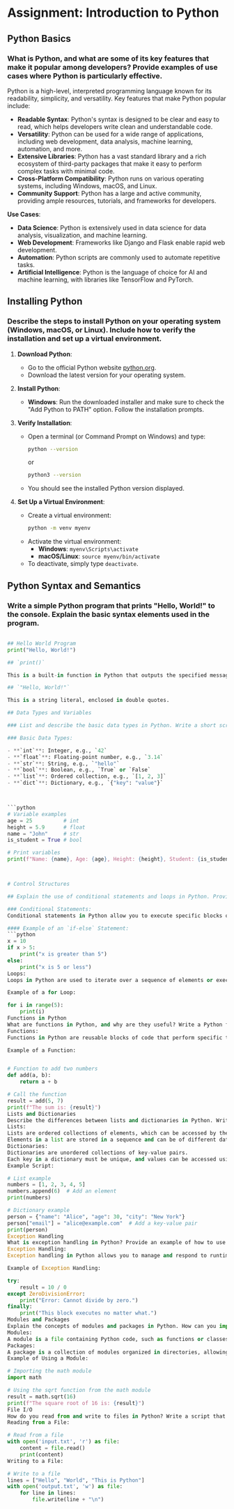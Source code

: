 # Assignment: Introduction to Python

## Python Basics

### What is Python, and what are some of its key features that make it popular among developers? Provide examples of use cases where Python is particularly effective.

Python is a high-level, interpreted programming language known for its readability, simplicity, and versatility. Key features that make Python popular include:

- **Readable Syntax**: Python's syntax is designed to be clear and easy to read, which helps developers write clean and understandable code.
- **Versatility**: Python can be used for a wide range of applications, including web development, data analysis, machine learning, automation, and more.
- **Extensive Libraries**: Python has a vast standard library and a rich ecosystem of third-party packages that make it easy to perform complex tasks with minimal code.
- **Cross-Platform Compatibility**: Python runs on various operating systems, including Windows, macOS, and Linux.
- **Community Support**: Python has a large and active community, providing ample resources, tutorials, and frameworks for developers.

**Use Cases**:
- **Data Science**: Python is extensively used in data science for data analysis, visualization, and machine learning.
- **Web Development**: Frameworks like Django and Flask enable rapid web development.
- **Automation**: Python scripts are commonly used to automate repetitive tasks.
- **Artificial Intelligence**: Python is the language of choice for AI and machine learning, with libraries like TensorFlow and PyTorch.

## Installing Python

### Describe the steps to install Python on your operating system (Windows, macOS, or Linux). Include how to verify the installation and set up a virtual environment.

1. **Download Python**:
   - Go to the official Python website [python.org](https://www.python.org/downloads/).
   - Download the latest version for your operating system.

2. **Install Python**:
   - **Windows**: Run the downloaded installer and make sure to check the "Add Python to PATH" option. Follow the installation prompts.
3. **Verify Installation**:
   - Open a terminal (or Command Prompt on Windows) and type:
     ```bash
     python --version
     ```
     or
     ```bash
     python3 --version
     ```
   - You should see the installed Python version displayed.

4. **Set Up a Virtual Environment**:
   - Create a virtual environment:
     ```bash
     python -m venv myenv
     ```
   - Activate the virtual environment:
     - **Windows**: `myenv\Scripts\activate`
     - **macOS/Linux**: `source myenv/bin/activate`
   - To deactivate, simply type `deactivate`.

## Python Syntax and Semantics

### Write a simple Python program that prints "Hello, World!" to the console. Explain the basic syntax elements used in the program.

```python

## Hello World Program
print("Hello, World!")

## `print()`

This is a built-in function in Python that outputs the specified message to the console.

## `"Hello, World!"`

This is a string literal, enclosed in double quotes.

## Data Types and Variables

### List and describe the basic data types in Python. Write a short script that demonstrates how to create and use variables of different data types.

### Basic Data Types:

- **`int`**: Integer, e.g., `42`
- **`float`**: Floating-point number, e.g., `3.14`
- **`str`**: String, e.g., `"hello"`
- **`bool`**: Boolean, e.g., `True` or `False`
- **`list`**: Ordered collection, e.g., `[1, 2, 3]`
- **`dict`**: Dictionary, e.g., `{"key": "value"}`



```python
# Variable examples
age = 25          # int
height = 5.9      # float
name = "John"     # str
is_student = True # bool

# Print variables
print(f"Name: {name}, Age: {age}, Height: {height}, Student: {is_student}")



# Control Structures

## Explain the use of conditional statements and loops in Python. Provide examples of an if-else statement and a for loop.

### Conditional Statements:
Conditional statements in Python allow you to execute specific blocks of code based on certain conditions. The `if-else` structure is used to evaluate whether a condition is true or false and execute corresponding code blocks.

#### Example of an `if-else` Statement:
```python
x = 10
if x > 5:
    print("x is greater than 5")
else:
    print("x is 5 or less")
Loops:
Loops in Python are used to iterate over a sequence of elements or execute a block of code multiple times. The for loop is commonly used to iterate over a range or a collection.

Example of a for Loop:

for i in range(5):
    print(i)
Functions in Python
What are functions in Python, and why are they useful? Write a Python function that takes two arguments and returns their sum. Include an example of how to call this function.
Functions:
Functions in Python are reusable blocks of code that perform specific tasks. They help in organizing code, reducing redundancy, and improving readability.

Example of a Function:


# Function to add two numbers
def add(a, b):
    return a + b

# Call the function
result = add(5, 7)
print(f"The sum is: {result}")
Lists and Dictionaries
Describe the differences between lists and dictionaries in Python. Write a script that creates a list of numbers and a dictionary with some key-value pairs, then demonstrates basic operations on both.
Lists:
Lists are ordered collections of elements, which can be accessed by their index.
Elements in a list are stored in a sequence and can be of different data types.
Dictionaries:
Dictionaries are unordered collections of key-value pairs.
Each key in a dictionary must be unique, and values can be accessed using their corresponding keys.
Example Script:

# List example
numbers = [1, 2, 3, 4, 5]
numbers.append(6)  # Add an element
print(numbers)

# Dictionary example
person = {"name": "Alice", "age": 30, "city": "New York"}
person["email"] = "alice@example.com"  # Add a key-value pair
print(person)
Exception Handling
What is exception handling in Python? Provide an example of how to use try, except, and finally blocks to handle errors in a Python script.
Exception Handling:
Exception handling in Python allows you to manage and respond to runtime errors in a controlled manner without crashing the program. The try, except, and finally blocks are used to handle exceptions.

Example of Exception Handling:

try:
    result = 10 / 0
except ZeroDivisionError:
    print("Error: Cannot divide by zero.")
finally:
    print("This block executes no matter what.")
Modules and Packages
Explain the concepts of modules and packages in Python. How can you import and use a module in your script? Provide an example using the math module.
Modules:
A module is a file containing Python code, such as functions or classes, that can be imported and used in other Python scripts.
Packages:
A package is a collection of modules organized in directories, allowing for a hierarchical structure of module namespaces.
Example of Using a Module:

# Importing the math module
import math

# Using the sqrt function from the math module
result = math.sqrt(16)
print(f"The square root of 16 is: {result}")
File I/O
How do you read from and write to files in Python? Write a script that reads the content of a file and prints it to the console, and another script that writes a list of strings to a file.
Reading from a File:

# Read from a file
with open('input.txt', 'r') as file:
    content = file.read()
    print(content)
Writing to a File:

# Write to a file
lines = ["Hello", "World", "This is Python"]
with open('output.txt', 'w') as file:
    for line in lines:
        file.write(line + "\n")